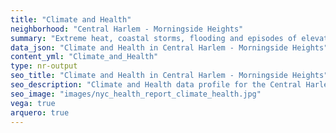 ```yaml
---
title: "Climate and Health"
neighborhood: "Central Harlem - Morningside Heights"
summary: "Extreme heat, coastal storms, flooding and episodes of elevated ozone are climate-related hazards that may increase with climate change and have important public health impacts in New York City. Extreme weather can cause power outages, which also threaten public health. This report provides neighborhood indicators of climate-related hazards, vulnerability and health impacts."
data_json: "Climate and Health in Central Harlem - Morningside Heights"
content_yml: "Climate_and_Health"
type: nr-output
seo_title: "Climate and Health in Central Harlem - Morningside Heights"
seo_description: "Climate and Health data profile for the Central Harlem - Morningside Heights neighborhood of NYC."
seo_image: "images/nyc_health_report_climate_health.jpg"
vega: true
arquero: true
---
```

